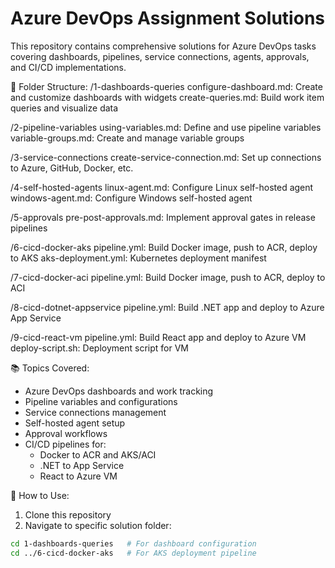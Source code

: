 # Azure DevOps Assignment Solutions

This repository contains comprehensive solutions for Azure DevOps tasks covering dashboards, pipelines, service connections, agents, approvals, and CI/CD implementations.

📁 Folder Structure:
/1-dashboards-queries
configure-dashboard.md: Create and customize dashboards with widgets
create-queries.md: Build work item queries and visualize data

/2-pipeline-variables
using-variables.md: Define and use pipeline variables
variable-groups.md: Create and manage variable groups

/3-service-connections
create-service-connection.md: Set up connections to Azure, GitHub, Docker, etc.

/4-self-hosted-agents
linux-agent.md: Configure Linux self-hosted agent
windows-agent.md: Configure Windows self-hosted agent

/5-approvals
pre-post-approvals.md: Implement approval gates in release pipelines

/6-cicd-docker-aks
pipeline.yml: Build Docker image, push to ACR, deploy to AKS
aks-deployment.yml: Kubernetes deployment manifest

/7-cicd-docker-aci
pipeline.yml: Build Docker image, push to ACR, deploy to ACI

/8-cicd-dotnet-appservice
pipeline.yml: Build .NET app and deploy to Azure App Service

/9-cicd-react-vm
pipeline.yml: Build React app and deploy to Azure VM
deploy-script.sh: Deployment script for VM

📚 Topics Covered:
- Azure DevOps dashboards and work tracking
- Pipeline variables and configurations
- Service connections management
- Self-hosted agent setup
- Approval workflows
- CI/CD pipelines for:
  - Docker to ACR and AKS/ACI
  - .NET to App Service
  - React to Azure VM

🔧 How to Use:
1. Clone this repository
2. Navigate to specific solution folder:
```bash
cd 1-dashboards-queries   # For dashboard configuration
cd ../6-cicd-docker-aks   # For AKS deployment pipeline
